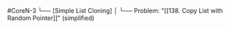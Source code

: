 #CoreN-3
└── [Simple List Cloning]
    │
    └── Problem: "[[138. Copy List with Random Pointer]]" (simplified)